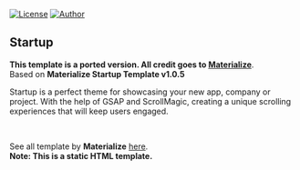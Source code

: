 [![License](https://img.shields.io/github/license/ezralazuardy/ChocoView.svg)](https://github.com/ezralazuardy/startup/blob/master/LICENSE)
[![Author](https://img.shields.io/badge/author-Materialize-pink.svg)](https://materializecss.com/) 

## Startup

<b> This template is a ported version. All credit goes to [Materialize](https://materializecss.com/)</b>.<br>
Based on <b>Materialize Startup Template v1.0.5</b>

Startup is a perfect theme for showcasing your new app, company or project. With the help of GSAP and ScrollMagic, creating a unique scrolling experiences that will keep users engaged.

<br>

See all template by <b>Materialize</b> [here](https://materializecss.com/themes.html).<br>
<b>Note: This is a static HTML template<b>.
